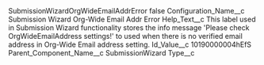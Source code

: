 <?xml version="1.0" encoding="UTF-8"?>
<CustomMetadata xmlns="http://soap.sforce.com/2006/04/metadata" xmlns:xsi="http://www.w3.org/2001/XMLSchema-instance" xmlns:xsd="http://www.w3.org/2001/XMLSchema">
    <label>SubmissionWizardOrgWideEmailAddrError</label>
    <protected>false</protected>
    <values>
        <field>Configuration_Name__c</field>
        <value xsi:type="xsd:string">Submission Wizard Org-Wide Email Addr Error</value>
    </values>
    <values>
        <field>Help_Text__c</field>
        <value xsi:type="xsd:string">This label used in Submission Wizard functionality stores the info message &apos;Please check OrgWideEmailAddress settings!&apos; to used when there is no verified email address in Org-Wide Email address setting.</value>
    </values>
    <values>
        <field>Id_Value__c</field>
        <value xsi:type="xsd:string">10190000004hEfS</value>
    </values>
    <values>
        <field>Parent_Component_Name__c</field>
        <value xsi:type="xsd:string">SubmissionWizard</value>
    </values>
    <values>
        <field>Type__c</field>
        <value xsi:nil="true"/>
    </values>
</CustomMetadata>

